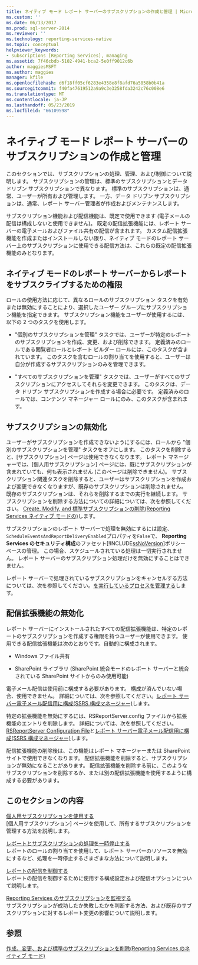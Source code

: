 ```yaml
---
title: ネイティブ モード レポート サーバーのサブスクリプションの作成と管理 | Microsoft Docs
ms.custom: ''
ms.date: 06/13/2017
ms.prod: sql-server-2014
ms.reviewer: ''
ms.technology: reporting-services-native
ms.topic: conceptual
helpviewer_keywords:
- subscriptions [Reporting Services], managing
ms.assetid: 7f46cbdb-5102-4941-bca2-5e0ff9012c6b
author: maggiesMSFT
ms.author: maggies
manager: kfile
ms.openlocfilehash: d6f18ff05cf6283e4358e8f8afd76a5858b0b41a
ms.sourcegitcommit: f40fa47619512a9a9c3e3258fda3242c76c008e6
ms.translationtype: MT
ms.contentlocale: ja-JP
ms.lasthandoff: 05/23/2019
ms.locfileid: "66109598"
---
```

# <a name="create-and-manage-subscriptions-for-native-mode-report-servers"></a>ネイティブ モード レポート サーバーのサブスクリプションの作成と管理
  このセクションでは、サブスクリプションの処理、管理、および制御について説明します。 サブスクリプションの管理は、標準のサブスクリプションとデータ ドリブン サブスクリプションで異なります。 標準のサブスクリプションは、通常、ユーザーが所有および管理します。 一方、データ ドリブン サブスクリプションは、通常、レポート サーバー管理者が作成およびメンテナンスします。  
  
 サブスクリプション機能および配信機能は、既定で使用できます (電子メールの配信は構成しないと使用できません)。 既定の配信拡張機能には、レポート サーバーの電子メールおよびファイル共有の配信が含まれます。 カスタム配信拡張機能を作成またはインストールしない限り、ネイティブ モードのレポート サーバー上のサブスクリプションに使用できる配信方法は、これらの既定の配信拡張機能のみとなります。  
  
## <a name="permissions-for-subscribing-to-reports-on-a-native-mode-report-server"></a>ネイティブ モードのレポート サーバーからレポートをサブスクライブするための権限  
 ロールの使用方法に応じて、異なるロールのサブスクリプション タスクを有効または無効にすることにより、選択したユーザー グループにサブスクリプション機能を指定できます。 サブスクリプション機能をユーザーが使用するには、以下の 2 つのタスクを使用します。  
  
-   "個別のサブスクリプションを管理" タスクでは、ユーザーが特定のレポートのサブスクリプションを作成、変更、および削除できます。 定義済みのロールである閲覧者ロールとレポート ビルダー ロールには、このタスクが含まれています。 このタスクを含むロールの割り当てを使用すると、ユーザーは自分が作成するサブスクリプションのみを管理できます。  
  
-   "すべてのサブスクリプションを管理" タスクでは、ユーザーがすべてのサブスクリプションにアクセスしてそれらを変更できます。 このタスクは、データ ドリブン サブスクリプションを作成する場合に必要です。 定義済みのロールでは、コンテンツ マネージャー ロールにのみ、このタスクが含まれます。  
  
## <a name="disabling-subscriptions"></a>サブスクリプションの無効化  
 ユーザーがサブスクリプションを作成できないようにするには、ロールから "個別のサブスクリプションを管理" タスクをオフにします。 このタスクを削除すると、[サブスクリプション] ページは使用できなくなります。 レポート マネージャーでは、[個人用サブスクリプション] ページには、既にサブスクリプションが含まれていても、何も表示されません (このページは削除できません)。 サブスクリプション関連タスクを削除すると、ユーザーはサブスクリプションを作成および変更できなくなりますが、既存のサブスクリプションは削除されません。 既存のサブスクリプションは、それらを削除するまでの実行を継続します。 サブスクリプションを削除する方法についての詳細については、次を参照してください。 [Create, Modify, and 標準サブスクリプションの削除&#40;Reporting Services ネイティブ モードの&#41;](subscriptions/create-and-manage-subscriptions-for-native-mode-report-servers.md)します。  
  
 サブスクリプションのレポート サーバーで処理を無効にするには設定、`ScheduleEventsAndReportDeliveryEnabled`プロパティを`False`で、 **Reporting Services のセキュリティ構成**のファセット[!INCLUDE[ssNoVersion](../includes/ssnoversion-md.md)]ポリシー ベースの管理。 この場合、スケジュールされている処理は一切実行されません。 レポート サーバーのサブスクリプション処理だけを無効にすることはできません。  
  
 レポート サーバーで処理されているサブスクリプションをキャンセルする方法については、次を参照してください。[を実行しているプロセスを管理する](subscriptions/manage-a-running-process.md)します。  
  
## <a name="disabling-delivery-extensions"></a>配信拡張機能の無効化  
 レポート サーバーにインストールされたすべての配信拡張機能は、特定のレポートのサブスクリプションを作成する権限を持つユーザーが使用できます。 使用できる配信拡張機能は次のとおりです。自動的に構成されます。  
  
-   Windows ファイル共有  
  
-   SharePoint ライブラリ (SharePoint 統合モードのレポート サーバーと統合されている SharePoint サイトからのみ使用可能)  
  
 電子メール配信は使用前に構成する必要があります。 構成が済んでいない場合、使用できません。 詳細については、次を参照してください。[レポート サーバー電子メール配信用に構成&#40;SSRS 構成マネージャー&#41;](../../2014/sql-server/install/configure-a-report-server-for-e-mail-delivery-ssrs-configuration-manager.md)します。  
  
 特定の拡張機能を無効にするには、RSReportServer.config ファイルから拡張機能のエントリを削除します。 詳細については、次を参照してください。 [RSReportServer Configuration File](report-server/rsreportserver-config-configuration-file.md)と[レポート サーバー電子メール配信用に構成&#40;SSRS 構成マネージャー&#41;](../../2014/sql-server/install/configure-a-report-server-for-e-mail-delivery-ssrs-configuration-manager.md)します。  
  
 配信拡張機能の削除後は、この機能はレポート マネージャーまたは SharePoint サイトで使用できなくなります。 配信拡張機能を削除すると、サブスクリプションが無効になることがあります。 配信拡張機能を削除する前に、このようなサブスクリプションを削除するか、または別の配信拡張機能を使用するように構成する必要があります。  
  
## <a name="in-this-section"></a>このセクションの内容  
 [個人用サブスクリプションを使用する](subscriptions/use-my-subscriptions-native-mode-report-server.md)  
 [個人用サブスクリプション] ページを使用して、所有するサブスクリプションを管理する方法を説明します。  
  
 [レポートとサブスクリプションの処理を一時停止する](subscriptions/disable-or-pause-report-and-subscription-processing.md)  
 レポートのロールの割り当てを使用して、レポート サーバーのリソースを無効にするなど、処理を一時停止するさまざまな方法について説明します。  
  
 [レポートの配信を制御する](../../2014/reporting-services/control-report-distribution.md)  
 レポートの配信を制御するために使用する構成設定および配信オプションについて説明します。  
  
 [Reporting Services のサブスクリプションを監視する](subscriptions/monitor-reporting-services-subscriptions.md)  
 サブスクリプションが成功したか失敗したかを判断する方法、および既存のサブスクリプションに対するレポート変更の影響について説明します。  
  
## <a name="see-also"></a>参照  
 [作成、変更、および標準のサブスクリプションを削除&#40;Reporting Services のネイティブ モード&#41;](subscriptions/create-and-manage-subscriptions-for-native-mode-report-servers.md)  
  
  
